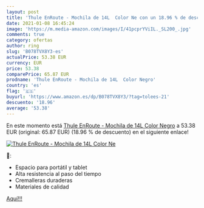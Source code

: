```yaml
---
layout: post
title: 'Thule EnRoute - Mochila de 14L  Color Ne con un 18.96 % de descuento'
date: 2021-01-08 16:45:24
image: 'https://m.media-amazon.com/images/I/41pcprYViIL._SL200_.jpg'
comments: true
category: ofertas
author: ring
slug: 'B078TVX8Y3-es'
actualPrice: 53.38 EUR
currency: EUR
price: 53.38
comparePrice: 65.87 EUR
prodname: 'Thule EnRoute - Mochila de 14L  Color Negro'
country: 'es'
flag: '🇪🇸'
buyurl: 'https://www.amazon.es/dp/B078TVX8Y3/?tag=tolees-21'
descuento: '18.96'
average: '53.38'
---
```


En este momento está [Thule EnRoute - Mochila de 14L  Color Negro](https://www.amazon.es/dp/B078TVX8Y3/?tag=tolees-21) a 53.38 EUR (original: 65.87 EUR) (18.96 %  de descuento) en el siguiente enlace!

[![Thule EnRoute - Mochila de 14L  Color Ne](https://m.media-amazon.com/images/I/41pcprYViIL._SL200_.jpg)](https://www.amazon.es/dp/B078TVX8Y3/?tag=tolees-21)

🔎:

- Espacio para portátil y tablet
- Alta resistencia al paso del tiempo
- Cremalleras duraderas
- Materiales de calidad

[Aquí!!!](https://www.amazon.es/dp/B078TVX8Y3/?tag=tolees-21)
